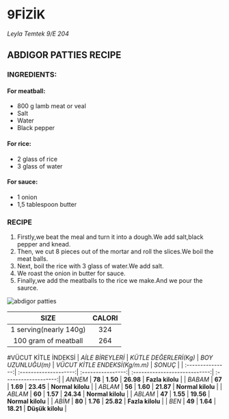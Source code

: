 # 9FİZİK
*Leyla*
*Temtek*
*9/E*
*204*
## ABDIGOR PATTIES RECIPE
### INGREDIENTS:
#### For meatball:
* 800 g lamb meat or veal
* Salt
* Water
* Black pepper
#### For rice:
* 2 glass of rice
* 3 glass of water
#### For sauce:
* 1 onion
* 1,5 tablespoon butter
### RECIPE
1. Firstly,we beat the meal and turn it into a dough.We add salt,black pepper and knead.
2. Then, we cut 8 pieces out of the mortar and roll the slices.We boil the meat balls.
3. Next, boil the rice with 3 glass of water.We add salt.
4. We roast the onion in butter for sauce.
5. Finally,we add the meatballs to the rice we make.And we pour the saurce.

![abdigor patties](https://iasbh.tmgrup.com.tr/05543e/752/395/0/925/1463/1695?u=https://isbh.tmgrup.com.tr/sbh/2019/01/03/abdigor-koftesi-tarifi-1546501008200.jpg)

|        SIZE              |  CALORI  | 
| :-----------------------:|:--------:|
| 1 serving(nearly 140g)   |   324    |
| 100 gram of meatball     |   264    |

#VÜCUT KİTLE İNDEKSİ
| *AİLE BİREYLERİ* | *KÜTLE DEĞERLERİ(Kg)* | *BOY UZUNLUĞU(m)* | *VÜCUT KİTLE ENDEKSİ(Kg/m.m)* |        *SONUÇ*       |
| :---------------:| :--------------------:| :----------------:| :----------------------------:| :-------------------:|
|     *ANNEM*      |     **78**            |    **1.50**       |         **26.98**             |  **Fazla kilolu**    |
|     *BABAM*      |     **67**            |    **1.69**       |         **23.45**             |  **Normal kilolu**   |
|     *ABLAM*      |     **56**            |    **1.60**       |         **21.87**             |  **Normal kilolu**   |
|     *ABLAM*      |     **60**            |    **1.57**       |         **24.34**             |  **Normal kilolu**   |
|     *ABLAM*      |     **47**            |    **1.55**       |         **19.56**             |  **Normal kilolu**   |
|     *ABİM*       |     **80**            |    **1.76**       |         **25.82**             |  **Fazla kilolu**    |
|     *BEN*        |     **49**            |    **1.64**       |         **18.21**             |  **Düşük kilolu**    |




